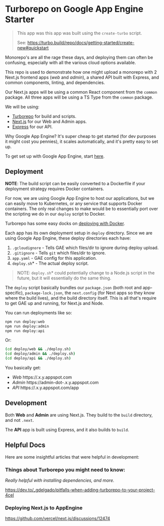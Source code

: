 # Turborepo on Google App Engine Starter

> This app was this app was built using the `create-turbo` script.
>
> See: https://turbo.build/repo/docs/getting-started/create-new#quickstart

Monorepo's are all the rage these days, and deploying them can often be confusing, especially with
all the various cloud options available.

This repo is used to demonstrate how one might upload a monorepo with 2 Next.js frontend apps (_web_
and _admin_), a shared API built with Express, and common components, linting, and dependencies.

Our Next.js apps will be using a common React component from the `common` package. All three apps
will be using a TS Type from the `common` package.

We will be using:
- [Turborepo](https://turbo.build/repo) for build and scripts.
- [Next.js](https://nextjs.org/) for our Web and Admin apps.
- [Express](https://expressjs.com/) for our API.

Why Google App Engine? It's super cheap to get started (for dev purposes it might cost you pennies),
it scales automatically, and it's pretty easy to set up.

To get set up with Google App Engine, start [here](https://cloud.google.com/appengine/docs/standard/nodejs/building-app/).

## Deployment

**NOTE**: The build script can be easily converted to a Dockerfile if your deployment strategy requires
Docker containers.

For now, we are using Google App Engine to host our applications, but we can easily move to
Kubernetes, or any service that supports Docker containers. The only real changes to make would be
to essentially port over the scripting we do in our `deploy` script to Docker.

Turborepo has some easy docks on
[deploying with Docker](https://turbo.build/repo/docs/handbook/deploying-with-docker).

Each app has its own deployment setup in `deploy` directory. Since we are using Google App Engine,
these deploy directories each have:

1. `.gcloudignore` - Tells GAE which files/dir to ignore during deploy upload.
2. `.gitignore` - Tells `git` which files/dir to ignore.
3. `app.yaml` - GAE config for this application.
4. `deploy.sh`* - The actual deploy script.

> NOTE: `deploy.sh`* could potentially change to a Node.js script in the future, but it will
> essentially do the same thing.

The `deploy` script basically bundles our `package.json` (both root and app-specific),
`package-lock.json`, the `next.config` (for Next apps so they know where the build lives), and the
build directory itself. This is all that's require to get GAE up and running, for Next.js and Node.

You can run deployments like so:

```bash
npm run deploy:web
npm run deploy:admin
npm run deploy:api
```

Or:

```bash
(cd deploy/web && ./deploy.sh)
(cd deploy/admin && ./deploy.sh)
(cd deploy/api && ./deploy.sh)
```

You basically get:

- _Web_ https://<YOURAPPNAME>.x.y.appspot.com
- _Admin_ https://admin-dot-<YOURAPPNAME>.x.y.appspot.com
- _API_ https://<YOURAPPNAME>.x.y.appspot.com/app

## Development

Both **Web** and **Admin** are using Next.js. They build to the `build` directory, and not `.next`.

The **API** app is built using Express, and it also builds to `build`.

## Helpful Docs

Here are some insightful articles that were helpful in development:

### Things about Turborepo you might need to know:

_Really helpful with installing dependencies, and more._

https://dev.to/_gdelgado/pitfalls-when-adding-turborepo-to-your-project-4cel

### Deploying Next.js to AppEngine

https://github.com/vercel/next.js/discussions/12474

